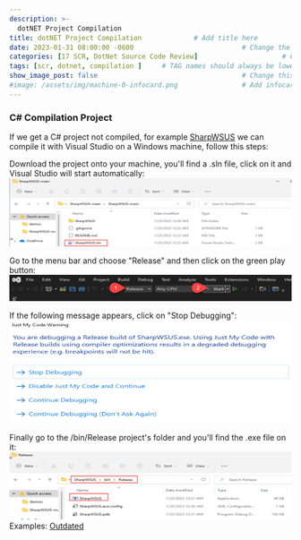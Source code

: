 ```yaml
---
description: >-
  dotNET Project Compilation
title: dotNET Project Compilation             # Add title here
date: 2023-01-31 08:00:00 -0600                           # Change the date to match completion date
categories: [17 SCR, DotNet Source Code Review]                     # Change Templates to Writeup
tags: [scr, dotnet, compilation ]     # TAG names should always be lowercase; replace template with writeup, and add relevant tags
show_image_post: false                                    # Change this to true
#image: /assets/img/machine-0-infocard.png                # Add infocard image here for post preview image
---
```

### C# Compilation Project

If we get a C# project not compiled, for example [SharpWSUS](https://github.com/nettitude/SharpWSUS) we can compile it with Visual Studio on a Windows machine, follow this steps:

Download the project onto your machine, you'll find a .sln file, click on it and Visual Studio will start automatically:
![Description](/assets/img/Pasted-image-20230125104122.png)

Go to the menu bar and choose "Release" and then click on the green play button:
![Description](/assets/img/Pasted-image-20230125104802.png)

If the following message appears, click on "Stop Debugging":
![Description](/assets/img/Pasted-image-20230125104842.png)

Finally go to the /bin/Release project's folder and you'll find the .exe file on it: 
![Description](/assets/img/Pasted-image-20230125104229.png)
Examples:
[Outdated](https://shuciran.github.io/posts/Outdated/#fnref:dotnet-compilation)